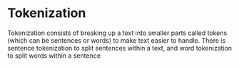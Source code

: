   # Tokenization 

Tokenization consists of breaking up a text into smaller parts called tokens (which can be sentences or words) to make text easier to handle. 
There is sentence tokenization to split sentences within a text, and word tokenization to split words within a sentence
